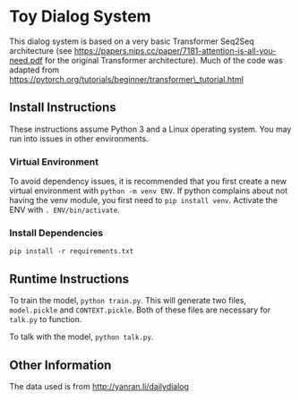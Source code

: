 # Toy Dialog System

This dialog system is based on a very basic Transformer Seq2Seq architecture
(see https://papers.nips.cc/paper/7181-attention-is-all-you-need.pdf for the
original Transformer architecture). Much of the code was adapted from
https://pytorch.org/tutorials/beginner/transformer\_tutorial.html

## Install Instructions

These instructions assume Python 3 and a Linux operating system. You may run
into issues in other environments.

### Virtual Environment

To avoid dependency issues, it is recommended that you first create a new
virtual environment with `python -m venv ENV`. If python complains about
not having the venv module, you first need to `pip install venv`. Activate
the ENV with `. ENV/bin/activate`.

### Install Dependencies

`pip install -r requirements.txt`

## Runtime Instructions

To train the model, `python train.py`. This will generate two files,
`model.pickle` and `CONTEXT.pickle`. Both of these files are necessary for
`talk.py` to function.

To talk with the model, `python talk.py`.

## Other Information

The data used is from http://yanran.li/dailydialog


